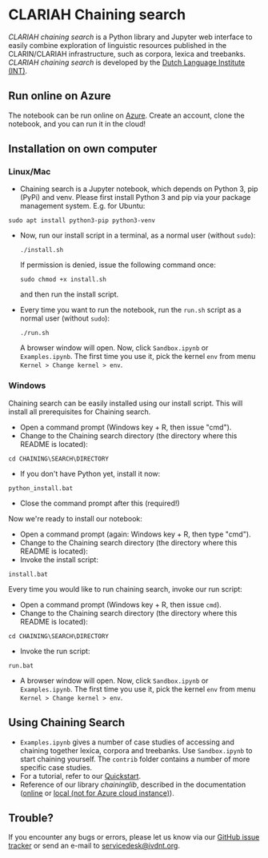 # CLARIAH Chaining search
*CLARIAH chaining search* is a Python library and Jupyter web interface to easily combine exploration of linguistic resources published in the CLARIN/CLARIAH infrastructure, such as corpora, lexica and treebanks. *CLARIAH chaining search* is developed by the [Dutch Language Institute (INT)](https://ivdnt.org).

## Run online on Azure

The notebook can be run online on [Azure](https://notebooks.azure.com/ivdnt/projects/chaining-search).
Create an account, clone the notebook, and you can run it in the cloud!

## Installation on own computer

### Linux/Mac
 * Chaining search is a Jupyter notebook, which depends on Python 3, pip (PyPi) and venv. Please first install Python 3 and pip via your package management system. E.g. for Ubuntu:
 ```
 sudo apt install python3-pip python3-venv
 ```
 * Now, run our install script in a terminal, as a normal user (without `sudo`):
   ```
   ./install.sh
   ```
   If permission is denied, issue the following command once:
   ```
   sudo chmod +x install.sh
   ```
   and then run the install script.

 * Every time you want to run the notebook, run the `run.sh` script as a normal user (without `sudo`):
   ```
   ./run.sh
   ```
   A browser window will open. Now, click `Sandbox.ipynb` or `Examples.ipynb`. The first time you use it, pick the kernel `env` from menu `Kernel > Change kernel > env`.


### Windows

Chaining search can be easily installed using our install script. This will install all prerequisites for Chaining search.
 * Open a command prompt (Windows key + R, then issue "cmd").
 * Change to the Chaining search directory (the directory where this README is located):
 ```
 cd CHAINING\SEARCH\DIRECTORY
 ```
 * If you don't have Python yet, install it now:
 ```
 python_install.bat
 ```
 * Close the command prompt after this (required!)

Now we're ready to install our notebook:
 * Open a command prompt (again: Windows key + R, then type "cmd").
 * Change to the Chaining search directory (the directory where this README is located): 
 * Invoke the install script:
 ```
 install.bat
 ```

Every time you would like to run chaining search, invoke our run script:
 * Open a command prompt (Windows key + R, then issue `cmd`).
 * Change to the Chaining search directory (the directory where this README is located):
 ```
 cd CHAINING\SEARCH\DIRECTORY
 ```
 * Invoke the run script:
 ```
 run.bat
 ```
 * A browser window will open. Now, click `Sandbox.ipynb` or `Examples.ipynb`. The first time you use it, pick the kernel `env` from menu `Kernel > Change kernel > env`.

## Using Chaining Search
* `Examples.ipynb` gives a number of case studies of accessing and chaining together lexica, corpora and treebanks. Use `Sandbox.ipynb` to start chaining yourself. The `contrib` folder contains a number of more specific case studies.
 * For a tutorial, refer to our [Quickstart](Quickstart.pdf).
 * Reference of our library *chaininglib*, described in the documentation ([online](https://chaining-search.readthedocs.io/en/latest/) or [local (not for Azure cloud instance)](doc/_build/html/index.html)).

## Trouble?
If you encounter any bugs or errors, please let us know via our [GitHub issue tracker](https://github.com/INL/chaining-search/issues) or send an e-mail to servicedesk@ivdnt.org.
